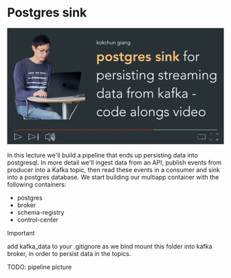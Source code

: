 # Postgres sink 

<a href="https://youtu.be/4uJSbC9AVxk" target="_blank">
  <img src="https://github.com/kokchun/assets/blob/main/data_platform/postgres_sink.png?raw=true" alt="DESCRIPTION" width="600">
</a>

In this lecture we'll build a pipeline that ends up persisting data into postgresql. In more detail we'll ingest data from an API, publish events from producer into a Kafka topic, then read these events in a consumer and sink into a postgres database. We start building our multiapp container with the following containers: 

- postgres
- broker
- schema-registry
- control-center


> [!IMPORTANT]
> add kafka_data to your .gitignore as we bind mount this folder into kafka broker, in order to persist data in the topics.



TODO: pipeline picture